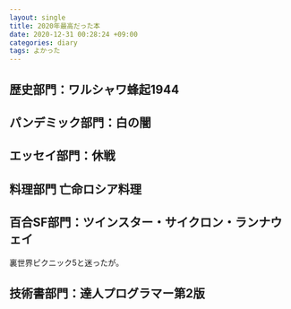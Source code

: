 ```yaml
---
layout: single
title: 2020年最高だった本
date: 2020-12-31 00:28:24 +09:00
categories: diary
tags: よかった
---
```


## 歴史部門：ワルシャワ蜂起1944

## パンデミック部門：白の闇

## エッセイ部門：休戦

## 料理部門 亡命ロシア料理

## 百合SF部門：ツインスター・サイクロン・ランナウェイ

裏世界ピクニック5と迷ったが。

## 技術書部門：達人プログラマー第2版





